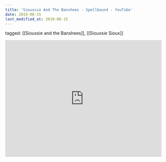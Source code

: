 ```yaml
---
title: 'Siouxsie And The Banshees - Spellbound - YouTube'
date: 2019-08-15
last_modified_at: 2019-08-15
---
```

tagged: [[Siouxsie and the Banshees]], [[Siouxsie Sioux]]
<iframe allow="accelerometer; autoplay; clipboard-write; encrypted-media; gyroscope; picture-in-picture" allowfullscreen="" frameborder="0" height="375" id="youtube_iframe" src="https://www.youtube.com/embed/TjvvK-Rj0WI?feature=oembed&amp;enablejsapi=1&amp;origin=https://safe.txmblr.com&amp;wmode=opaque" width="500"></iframe>
